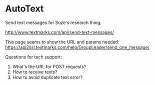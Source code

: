 # AutoText
Send text messages for Suze's research thing.

http://www.textmarks.com/api/send-text-messages/

This page seems to show the URL and params needed:
https://api2ssl.textmarks.com/help/GroupLeader/send_one_message/

Questions for tech support:
1)  What's the URL for POST requests?
2)  How to receive texts?
3)  How to avoid duplicate text error?
